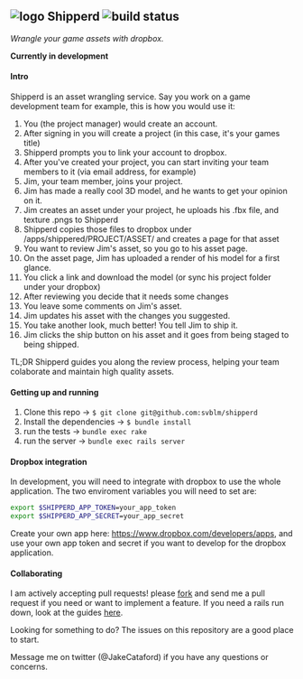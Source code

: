![logo](https://www.dropbox.com/meta_dl/eyJzdWJfcGF0aCI6ICIiLCAidGVzdF9saW5rIjogZmFsc2UsICJzZXJ2ZXIiOiAiZGwuZHJvcGJveHVzZXJjb250ZW50LmNvbSIsICJpdGVtX2lkIjogbnVsbCwgImlzX2RpciI6IGZhbHNlLCAidGtleSI6ICJleW5ya3JtNTZqdnpqbDcifQ/AAGRa3bGdrXq-ER0rX4ujfhWdXMXYc1tc21-2XjtiJNh0Q)
Shipperd ![build status](https://travis-ci.org/svblm/shipperd.svg?branch=master)
-----

*Wrangle your game assets with dropbox.*

**Currently in development**

#### Intro

Shipperd is an asset wrangling service. Say you work on a game development team for example, this is how you would use it:

1. You (the project manager) would create an account.
2. After signing in you will create a project (in this case, it's your games title)
3. Shipperd prompts you to link your account to dropbox.
4. After you've created your project, you can start inviting your team members to it (via email address, for example)
5. Jim, your team member, joins your project.
6. Jim has made a really cool 3D model, and he wants to get your opinion on it.
7. Jim creates an asset under your project, he uploads his .fbx file, and texture .pngs to Shipperd
8. Shipperd copies those files to dropbox under /apps/shippered/PROJECT/ASSET/ and creates a page for that asset
9. You want to review Jim's asset, so you go to his asset page.
10. On the asset page, Jim has uploaded a render of his model for a first glance.
11. You click a link and download the model (or sync his project folder under your dropbox)
12. After reviewing you decide that it needs some changes
13. You leave some comments on Jim's asset.
14. Jim updates his asset with the changes you suggested.
15. You take another look, much better! You tell Jim to ship it.
16. Jim clicks the ship button on his asset and it goes from being staged to being shipped.

TL;DR Shipperd guides you along the review process, helping your team colaborate and maintain high quality assets.

#### Getting up and running

1. Clone this repo -> `$ git clone git@github.com:svblm/shipperd`
2. Install the dependencies -> `$ bundle install`
3. run the tests -> `bundle exec rake`
4. run the server -> `bundle exec rails server`

#### Dropbox integration

In development, you will need to integrate with dropbox to use the whole application. The two enviroment variables you will need to set are:

```Bash
export $SHIPPERD_APP_TOKEN=your_app_token
export $SHIPPERD_APP_SECRET=your_app_secret
```

Create your own app here: https://www.dropbox.com/developers/apps, and use your own app token and secret if you want to develop for the dropbox application.

#### Collaborating

I am actively accepting pull requests! please [fork](/svblm/shipperd/fork) and send me a pull request if you need or want to implement a feature. If you need a rails run down, look at the guides [here](http://guides.rubyonrails.org/).

Looking for something to do? The issues on this repository are a good place to start.

Message me on twitter (@JakeCataford) if you have any questions or concerns.

